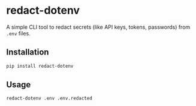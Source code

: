 # redact-dotenv

A simple CLI tool to redact secrets (like API keys, tokens, passwords) from `.env` files.

## Installation

```bash
pip install redact-dotenv
```
## Usage 
```redact-dotenv .env .env.redacted```



